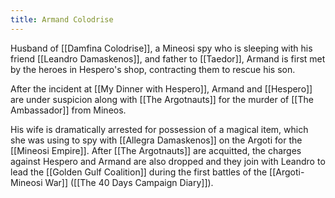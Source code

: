 ```yaml
---
title: Armand Colodrise
---
```


Husband of [[Damfina Colodrise]], a Mineosi spy who is sleeping with his friend [[Leandro Damaskenos]], and father to [[Taedor]], Armand is first met by the heroes in Hespero's shop, contracting them to rescue his son. 

After the incident at [[My Dinner with Hespero]], Armand and [[Hespero]] are under suspicion along with [[The Argotnauts]] for the murder of [[The Ambassador]] from Mineos. 

His wife is dramatically arrested for possession of a magical item, which she was using to spy with [[Allegra Damaskenos]] on the Argoti for the [[Mineosi Empire]]. After [[The Argotnauts]] are acquitted, the charges against Hespero and Armand are also dropped and they join with Leandro to lead the [[Golden Gulf Coalition]] during the first battles of the [[Argoti-Mineosi War]] ([[The 40 Days Campaign Diary]]).